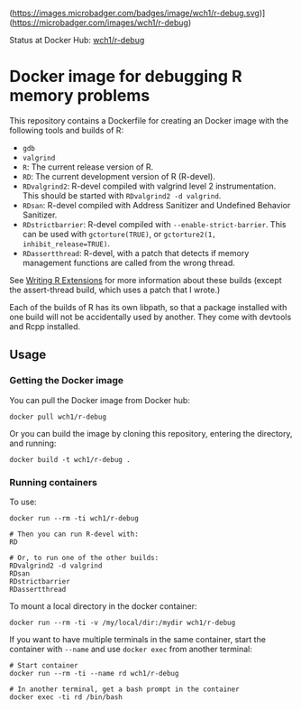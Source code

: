(https://images.microbadger.com/badges/image/wch1/r-debug.svg)](https://microbadger.com/images/wch1/r-debug)

Status at Docker Hub: [wch1/r-debug](https://hub.docker.com/r/wch1/r-debug/)


Docker image for debugging R memory problems
============================================

This repository contains a Dockerfile for creating an Docker image with the following tools and builds of R:

* `gdb`
* `valgrind`
* `R`: The current release version of R.
* `RD`: The current development version of R (R-devel).
* `RDvalgrind2`: R-devel compiled with valgrind level 2 instrumentation. This should be started with `RDvalgrind2 -d valgrind`.
* `RDsan`: R-devel compiled with Address Sanitizer and Undefined Behavior Sanitizer.
* `RDstrictbarrier`: R-devel compiled with `--enable-strict-barrier`. This can be used with `gctorture(TRUE)`, or `gctorture2(1, inhibit_release=TRUE)`.
* `RDassertthread`: R-devel, with a patch that detects if memory management functions are called from the wrong thread.

See [Writing R Extensions](https://cran.r-project.org/doc/manuals/r-release/R-exts.html#Checking-memory-access) for more information about these builds (except the assert-thread build, which uses a patch that I wrote.)

Each of the builds of R has its own libpath, so that a package installed with one build will not be accidentally used by another. They come with devtools and Rcpp installed.


## Usage


### Getting the Docker image

You can pull the Docker image from Docker hub:

```
docker pull wch1/r-debug
```

Or you can build the image by cloning this repository, entering the directory, and running:

```
docker build -t wch1/r-debug .
```


### Running containers

To use:

```
docker run --rm -ti wch1/r-debug

# Then you can run R-devel with:
RD

# Or, to run one of the other builds:
RDvalgrind2 -d valgrind
RDsan
RDstrictbarrier
RDassertthread
```


To mount a local directory in the docker container:

```
docker run --rm -ti -v /my/local/dir:/mydir wch1/r-debug

```


If you want to have multiple terminals in the same container, start the container with `--name` and use `docker exec` from another terminal:

```
# Start container
docker run --rm -ti --name rd wch1/r-debug

# In another terminal, get a bash prompt in the container
docker exec -ti rd /bin/bash
```
